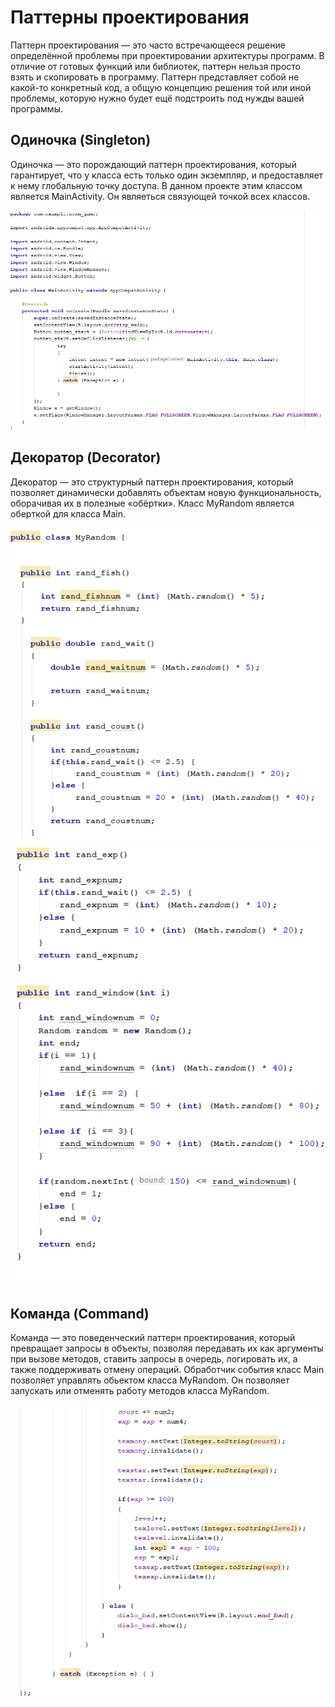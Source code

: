 # Паттерны проектирования

Паттерн проектирования — это часто встречающееся решение определённой проблемы при проектировании архитектуры программ. В отличие от готовых функций или библиотек, паттерн нельзя просто взять и скопировать в программу. Паттерн представляет собой не какой-то конкретный код, а общую концепцию решения той или иной проблемы, которую нужно будет ещё подстроить под нужды вашей программы.

## Одиночка (Singleton)

Одиночка — это порождающий паттерн проектирования, который гарантирует, что у класса есть только один экземпляр, и предоставляет к нему глобальную точку доступа. В данном проекте этим классом является MainActivity. Он являеться связующей точкой всех классов. 

![](https://github.com/ReshetnevMihail/Project/blob/master/Patterns/Screenshots/screenshot1.png)

## Декоратор (Decorator)

Декоратор — это структурный паттерн проектирования, который позволяет динамически добавлять объектам новую функциональность, оборачивая их в полезные «обёртки». Класс MyRandom является оберткой для класса Main.

![](https://github.com/ReshetnevMihail/Project/blob/master/Patterns/Screenshots/screenshot2.png)
![](https://github.com/ReshetnevMihail/Project/blob/master/Patterns/Screenshots/screenshot3.png)

## Команда (Command)

Команда — это поведенческий паттерн проектирования, который превращает запросы в объекты, позволяя передавать их как аргументы при вызове методов, ставить запросы в очередь, логировать их, а также поддерживать отмену операций. Обработчик события класс Main позволяет управлять обьектом класса MyRandom. Он позволяет запускать или отменять работу методов класса MyRandom.

![](https://github.com/ReshetnevMihail/Project/blob/master/Patterns/Screenshots/screenshot4.png)
